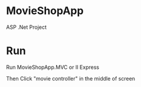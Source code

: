 # MovieShopApp
ASP .Net Project

# Run 
Run MovieShopApp.MVC or II Express

Then Click "movie controller" in the middle of screen

